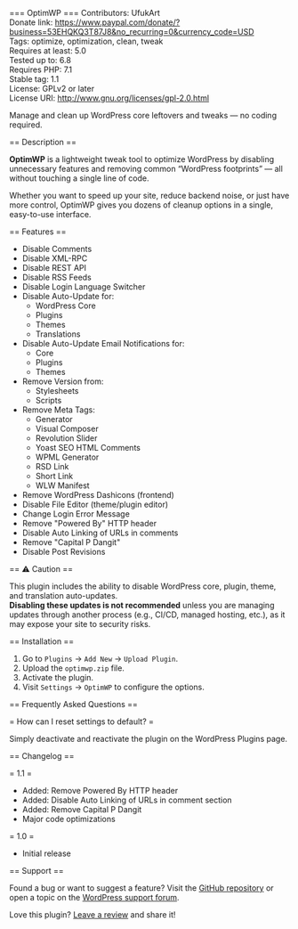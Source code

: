 === OptimWP ===
Contributors: UfukArt  
Donate link: https://www.paypal.com/donate/?business=53EHQKQ3T87J8&no_recurring=0&currency_code=USD  
Tags: optimize, optimization, clean, tweak  
Requires at least: 5.0  
Tested up to: 6.8  
Requires PHP: 7.1  
Stable tag: 1.1  
License: GPLv2 or later  
License URI: http://www.gnu.org/licenses/gpl-2.0.html  

Manage and clean up WordPress core leftovers and tweaks — no coding required.

== Description ==

**OptimWP** is a lightweight tweak tool to optimize WordPress by disabling unnecessary features and removing common “WordPress footprints” — all without touching a single line of code.

Whether you want to speed up your site, reduce backend noise, or just have more control, OptimWP gives you dozens of cleanup options in a single, easy-to-use interface.

== Features ==

- Disable Comments
- Disable XML-RPC
- Disable REST API
- Disable RSS Feeds
- Disable Login Language Switcher
- Disable Auto-Update for:
  - WordPress Core
  - Plugins
  - Themes
  - Translations
- Disable Auto-Update Email Notifications for:
  - Core
  - Plugins
  - Themes
- Remove Version from:
  - Stylesheets
  - Scripts
- Remove Meta Tags:
  - Generator
  - Visual Composer
  - Revolution Slider
  - Yoast SEO HTML Comments
  - WPML Generator
  - RSD Link
  - Short Link
  - WLW Manifest
- Remove WordPress Dashicons (frontend)
- Disable File Editor (theme/plugin editor)
- Change Login Error Message
- Remove "Powered By" HTTP header
- Disable Auto Linking of URLs in comments
- Remove "Capital P Dangit"
- Disable Post Revisions

== ⚠️ Caution ==

This plugin includes the ability to disable WordPress core, plugin, theme, and translation auto-updates.  
**Disabling these updates is not recommended** unless you are managing updates through another process (e.g., CI/CD, managed hosting, etc.), as it may expose your site to security risks.

== Installation ==

1. Go to `Plugins` → `Add New` → `Upload Plugin`.
2. Upload the `optimwp.zip` file.
3. Activate the plugin.
4. Visit `Settings` → `OptimWP` to configure the options.

== Frequently Asked Questions ==

= How can I reset settings to default? =

Simply deactivate and reactivate the plugin on the WordPress Plugins page.

== Changelog ==

= 1.1 =
- Added: Remove Powered By HTTP header
- Added: Disable Auto Linking of URLs in comment section
- Added: Remove Capital P Dangit
- Major code optimizations

= 1.0 =
- Initial release

== Support ==

Found a bug or want to suggest a feature? Visit the [GitHub repository](https://github.com/ufukart/optimwp) or open a topic on the [WordPress support forum](https://wordpress.org/support/plugin/optimwp).

Love this plugin? [Leave a review](https://wordpress.org/support/plugin/optimwp/reviews/) and share it!
